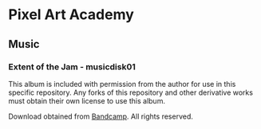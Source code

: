 # Pixel Art Academy

## Music 

### Extent of the Jam - musicdisk01

This album is included with permission from the author for use in this specific repository. 
Any forks of this repository and other derivative works must obtain their own license to use this album.

Download obtained from [Bandcamp](https://extentofthejam.bandcamp.com/album/musicdisk01). All rights reserved.
